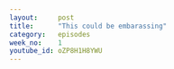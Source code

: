 ```yaml
---
layout:     post
title:      "This could be embarassing"
category:   episodes
week_no:    1
youtube_id: oZP8H1H8YWU
---
```

